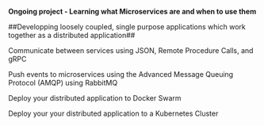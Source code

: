 **Ongoing project - Learning what Microservices are and when to use them**

##Developping loosely coupled, single purpose applications which work together as a distributed application##

Communicate between services using JSON, Remote Procedure Calls, and gRPC

Push events to microservices using the Advanced Message Queuing Protocol (AMQP) using RabbitMQ

Deploy your distributed application to Docker Swarm

Deploy your your distributed application to a Kubernetes Cluster
